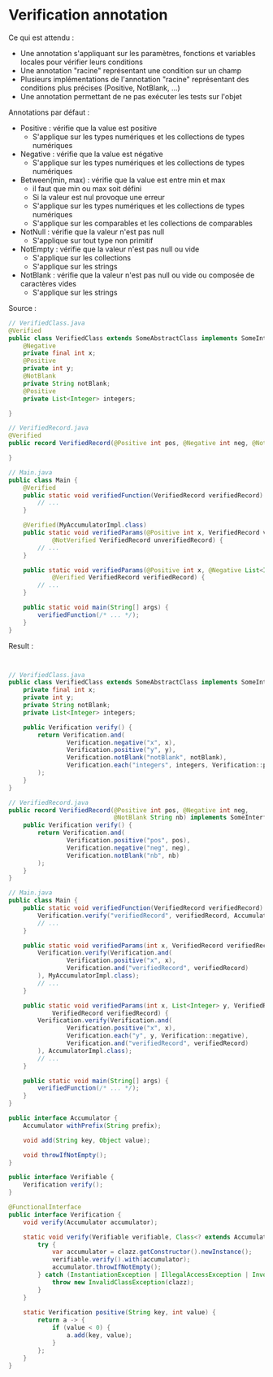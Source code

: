 # Verification annotation

Ce qui est attendu :

- Une annotation s'appliquant sur les paramètres, fonctions et variables locales pour vérifier leurs conditions
- Une annotation "racine" représentant une condition sur un champ
- Plusieurs implémentations de l'annotation "racine" représentant des conditions plus précises (Positive, NotBlank, ...)
- Une annotation permettant de ne pas exécuter les tests sur l'objet

Annotations par défaut :

- Positive : vérifie que la value est positive
    - S'applique sur les types numériques et les collections de types numériques
- Negative : vérifie que la value est négative
    - S'applique sur les types numériques et les collections de types numériques
- Between(min, max) : vérifie que la value est entre min et max
    - il faut que min ou max soit défini
    - Si la valeur est nul provoque une erreur
    - S'applique sur les types numériques et les collections de types numériques
    - S'applique sur les comparables et les collections de comparables
- NotNull : vérifie que la valeur n'est pas null
    - S'applique sur tout type non primitif
- NotEmpty : vérifie que la valeur n'est pas null ou vide
    - S'applique sur les collections
    - S'applique sur les strings
- NotBlank : vérifie que la valeur n'est pas null ou vide ou composée de caractères vides
    - S'applique sur les strings

Source :

```java
// VerifiedClass.java
@Verified
public class VerifiedClass extends SomeAbstractClass implements SomeInterface {
    @Negative
    private final int x;
    @Positive
    private int y;
    @NotBlank
    private String notBlank;
    @Positive
    private List<Integer> integers;

}

// VerifiedRecord.java
@Verified
public record VerifiedRecord(@Positive int pos, @Negative int neg, @NotBlank String nb) implements SomeInterface {

}

// Main.java
public class Main {
    @Verified
    public static void verifiedFunction(VerifiedRecord verifiedRecord) {
        // ...
    }

    @Verified(MyAccumulatorImpl.class)
    public static void verifiedParams(@Positive int x, VerifiedRecord verifiedRecord,
            @NotVerified VerifiedRecord unverifiedRecord) {
        // ...
    }

    public static void verifiedParams(@Positive int x, @Negative List<Integer> y, VerifiedRecord unverifiedRecord,
            @Verified VerifiedRecord verifiedRecord) {
        // ...
    }

    public static void main(String[] args) {
        verifiedFunction(/* ... */);
    }
}
```

Result :

```java


// VerifiedClass.java
public class VerifiedClass extends SomeAbstractClass implements SomeInterface, Verifiable {
    private final int x;
    private int y;
    private String notBlank;
    private List<Integer> integers;

    public Verification verify() {
        return Verification.and(
                Verification.negative("x", x),
                Verification.positive("y", y),
                Verification.notBlank("notBlank", notBlank),
                Verification.each("integers", integers, Verification::positive)
        );
    }
}

// VerifiedRecord.java
public record VerifiedRecord(@Positive int pos, @Negative int neg,
                             @NotBlank String nb) implements SomeInterface, Verifiable {
    public Verification verify() {
        return Verification.and(
                Verification.positive("pos", pos),
                Verification.negative("neg", neg),
                Verification.notBlank("nb", nb)
        );
    }
}

// Main.java
public class Main {
    public static void verifiedFunction(VerifiedRecord verifiedRecord) {
        Verification.verify("verifiedRecord", verifiedRecord, AccumulatorImpl.class);
        // ...
    }

    public static void verifiedParams(int x, VerifiedRecord verifiedRecord, VerifiedRecord unverifiedRecord) {
        Verification.verify(Verification.and(
                Verification.positive("x", x),
                Verification.and("verifiedRecord", verifiedRecord)
        ), MyAccumulatorImpl.class);
        // ...
    }

    public static void verifiedParams(int x, List<Integer> y, VerifiedRecord unverifiedRecord,
            VerifiedRecord verifiedRecord) {
        Verification.verify(Verification.and(
                Verification.positive("x", x),
                Verification.each("y", y, Verification::negative),
                Verification.and("verifiedRecord", verifiedRecord)
        ), AccumulatorImpl.class);
        // ...
    }

    public static void main(String[] args) {
        verifiedFunction(/* ... */);
    }
}
```

```java
public interface Accumulator {
    Accumulator withPrefix(String prefix);

    void add(String key, Object value);

    void throwIfNotEmpty();
}

public interface Verifiable {
    Verification verify();
}

@FunctionalInterface
public interface Verification {
    void verify(Accumulator accumulator);

    static void verify(Verifiable verifiable, Class<? extends Accumulator> clazz) {
        try {
            var accumulator = clazz.getConstructor().newInstance();
            verifiable.verify().with(accumulator);
            accumulator.throwIfNotEmpty();
        } catch (InstantiationException | IllegalAccessException | InvocationTargetException | NoSuchMethodException e) {
            throw new InvalidClassException(clazz);
        }
    }
    
    static Verification positive(String key, int value) {
        return a -> {
            if (value < 0) {
                a.add(key, value);
            }
        };
    }
}
```